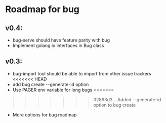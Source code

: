 # Roadmap for bug

## v0.4:
- bug-serve should have feature parity with bug
- Implement golang io interfaces in Bug class

## v0.3:
- bug-import tool should be able to import from other issue trackers
<<<<<<< HEAD
- add bug create --generate-id option
- Use PAGER env variable for long bugs
=======
>>>>>>> 32893d3... Added --generate-id option to bug create
- More options for bug roadmap
